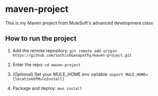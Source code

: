 # maven-project

This is my Maven project from MuleSoft's advanced development class

## How to run the project

1. Add the remote repository: `git remote add origin https://github.com/SathishGanapathy/maven-project.git`

1. Enter the repo: `cd maven-project`

1. (Optional) Set your MULE_HOME env variable: `export MULE_HOME={locationOfMuleInstall}`

1. Package and deploy: `mvn install` 